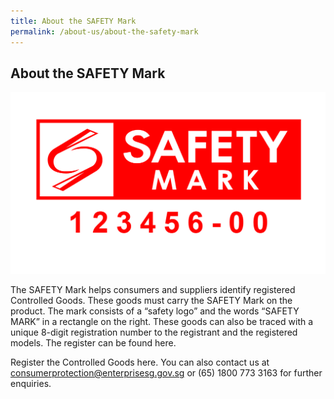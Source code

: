 ```yaml
---
title: About the SAFETY Mark
permalink: /about-us/about-the-safety-mark
---
```

## About the SAFETY Mark

![safety mark](/images/about-us/safety-mark.jpg)

The SAFETY Mark helps consumers and suppliers identify registered Controlled Goods. These goods must carry the SAFETY Mark on the product. The mark consists of a “safety logo” and the words “SAFETY MARK” in a rectangle on the right. These goods can also be traced with a unique 8-digit registration number to the registrant and the registered models. The register can be found here.

Register the Controlled Goods here. You can also contact us at consumerprotection@enterprisesg.gov.sg or (65) 1800 773 3163 for further enquiries.
